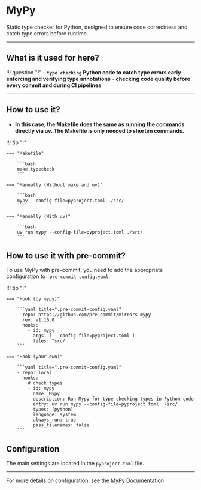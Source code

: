 # MyPy

Static type checker for Python, designed to ensure code correctness and catch type errors before runtime.

---

## What is it used for here?
!!! question "!"
    - **`type checking` Python code to catch type errors early**
    - **enforcing and verifying type annotations**
    - **checking code quality before every commit and during CI pipelines**

---

## How to use it?

- **In this case, the Makefile does the same as running the commands directly via uv. The Makefile is only needed to shorten commands.**

!!! tip "!"

    === "Makefile"

        ```bash
        make typecheck
        ```

    === "Manually (Without make and uv)"

        ```bash
        mypy --config-file=pyproject.toml ./src/
        ```

    === "Manually (With uv)"

        ```bash
        uv run mypy --config-file=pyproject.toml ./src/
        ```

## How to use it with pre-commit?

To use MyPy with pre-commit, you need to add the appropriate configuration to `.pre-commit-config.yaml`.

!!! tip "!"

    === "Hook (by mypy)"

        ```yaml title=".pre-commit-config.yaml"
        - repo: https://github.com/pre-commit/mirrors-mypy
          rev: v1.16.0
          hooks:
            - id: mypy
              args: [ --config-file=pyproject.toml ]
              files: ^src/
        ```

    === "Hook (your own)"

        ```yaml title=".pre-commit-config.yaml"
        - repo: local
          hooks:
            # check types
            - id: mypy
              name: Mypy
              description: Run Mypy for type checking types in Python code
              entry: uv run mypy --config-file=pyproject.toml ./src/
              types: [python]
              language: system
              always_run: true
              pass_filenames: false
        ```

## Configuration
The main settings are located in the `pyproject.toml` file.

---

For more details on configuration, see the [MyPy Documentation](https://mypy.readthedocs.io/en/stable/)